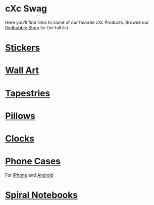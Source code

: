 # cXc Swag

Here you'll find links to some of our favorite cXc Products. Browse our [Redbubble Shop](https://www.redbubble.com/people/CurrentXChange/shop) for the full list.

# [Stickers](https://www.redbubble.com/people/currentxchange/shop?artistUserName=CurrentXChange&iaCode=all-stickers)

# [Wall Art](https://www.redbubble.com/people/currentxchange/shop?artistUserName=currentxchange&iaCode=u-prints)

# [Tapestries](https://www.redbubble.com/people/currentxchange/shop?artistUserName=currentxchange&iaCode=u-print-tapestry)

# [Pillows](https://www.redbubble.com/people/currentxchange/shop?artistUserName=currentxchange&iaCode=u-pillows)

# [Clocks](https://www.redbubble.com/people/currentxchange/shop?artistUserName=currentxchange&iaCode=u-clock)

# [Phone Cases](https://www.redbubble.com/people/currentxchange/shop?artistUserName=currentxchange&iaCode=u-phone-cases) 
For [iPhone](https://www.redbubble.com/people/currentxchange/shop?artistUserName=currentxchange&iaCode=u-case-iphone) and [Android](https://www.redbubble.com/people/currentxchange/shop?artistUserName=currentxchange&iaCode=u-case-samsung)

# [Spiral Notebooks](https://www.redbubble.com/people/currentxchange/shop?artistUserName=currentxchange&iaCode=u-notebook-spiral)
